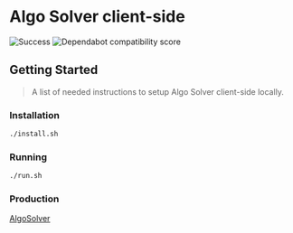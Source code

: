 # Algo Solver client-side
  ![Success](https://img.shields.io/badge/CI/CD-✓-sucess.svg?logo=github&logoColor=white) ![Dependabot compatibility score](https://dependabot-badges.githubapp.com/badges/compatibility_score?dependency-name=marked&package-manager=npm_and_yarn&previous-version=1.2.7&new-version=2.0.0)
## Getting Started
> A list of needed instructions to setup Algo Solver client-side locally.

### Installation

```sh
./install.sh
```
### Running

```sh
./run.sh
```
### Production
  [AlgoSolver](https://algosolver.tech/) 
